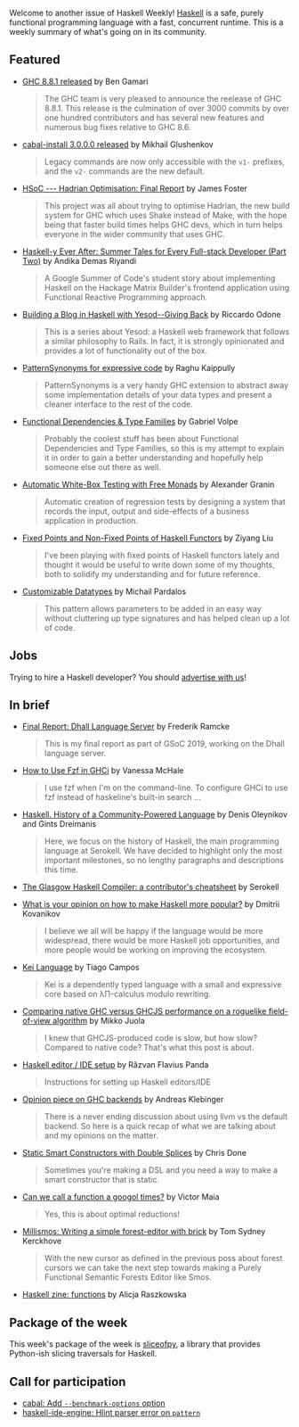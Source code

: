 Welcome to another issue of Haskell Weekly!
[Haskell](https://www.haskell.org) is a safe, purely functional programming language with a fast, concurrent runtime.
This is a weekly summary of what's going on in its community.

## Featured

-   [GHC 8.8.1 released](https://www.haskell.org/ghc/blog/20190825-ghc-8.8.1-released.html) by Ben Gamari
    > The GHC team is very pleased to announce the reelease of GHC 8.8.1. This release is the culmination of over 3000 commits by over one hundred contributors and has several new features and numerous bug fixes relative to GHC 8.6.

-   [cabal-install 3.0.0.0 released](https://github.com/haskell/cabal/blob/cabal-install-v3.0.0.0/cabal-install/changelog#L3) by Mikhail Glushenkov
    > Legacy commands are now only accessible with the `v1-` prefixes, and the `v2-` commands are the new default.

-   [HSoC --- Hadrian Optimisation: Final Report](https://medium.com/@ratherforky/hsoc-hadrian-optimisation-final-report-7c6aa1132dcd) by James Foster
    > This project was all about trying to optimise Hadrian, the new build system for GHC which uses Shake instead of Make, with the hope being that faster build times helps GHC devs, which in turn helps everyone in the wider community that uses GHC.

-   [Haskell-y Ever After: Summer Tales for Every Full-stack Developer (Part Two)](https://medium.com/@rizary/haskell-y-ever-after-summer-tales-for-every-full-stack-developer-part-two-1a0b0c0b8879) by Andika Demas Riyandi
    > A Google Summer of Code's student story about implementing Haskell on the Hackage Matrix Builder's frontend application using Functional Reactive Programming approach.

-   [Building a Blog in Haskell with Yesod--Giving Back](https://odone.me/posts/2019-08-26-building-a-blog-in-haskell-with-yesod%E2%80%93giving-back/) by Riccardo Odone
    > This is a series about Yesod: a Haskell web framework that follows a similar philosophy to Rails. In fact, it is strongly opinionated and provides a lot of functionality out of the box.

-   [PatternSynonyms for expressive code](https://haskell-explained.gitlab.io/blog/posts/2019/08/27/pattern-synonyms/index.html) by Raghu Kaippully
    > PatternSynonyms is a very handy GHC extension to abstract away some implementation details of your data types and present a cleaner interface to the rest of the code.

-   [Functional Dependencies & Type Families](https://gvolpe.github.io/blog/functional-dependencies-and-type-families/) by Gabriel Volpe
    > Probably the coolest stuff has been about Functional Dependencies and Type Families, so this is my attempt to explain it in order to gain a better understanding and hopefully help someone else out there as well.

-   [Automatic White-Box Testing with Free Monads](https://github.com/graninas/automatic-whitebox-testing-showcase/tree/af3b931b7751c2f9a03044ff79b3ba88d8d69c4e) by Alexander Granin
    > Automatic creation of regression tests by designing a system that records the input, output and side-effects of a business application in production.

-   [Fixed Points and Non-Fixed Points of Haskell Functors](https://free.cofree.io/2019/08/21/mu-nu/) by Ziyang Liu
    > I've been playing with fixed points of Haskell functors lately and thought it would be useful to write down some of my thoughts, both to solidify my understanding and for future reference.

-   [Customizable Datatypes](https://mpardalos.xyz/posts/customizable_datatypes.html) by Michail Pardalos
    > This pattern allows parameters to be added in an easy way without cluttering up type signatures and has helped clean up a lot of code.

## Jobs

Trying to hire a Haskell developer?
You should [advertise with us](https://haskellweekly.news/advertising.html)!

## In brief

-   [Final Report: Dhall Language Server](https://github.com/EggBaconAndSpam/eggbaconandspam.github.io/blob/1fb172bb4f9407664854b905d882708b00d6b096/posts/2019-08-22-final-report.md) by Frederik Ramcke
    > This is my final report as part of GSoC 2019, working on the Dhall language server.

-   [How to Use Fzf in GHCi](http://blog.vmchale.com/article/fzf-ghci) by Vanessa McHale
    > I use fzf when I'm on the command-line. To configure GHCi to use fzf instead of haskeline's built-in search ...

-   [Haskell. History of a Community-Powered Language](https://serokell.io/blog/haskell-history) by Denis Oleynikov and Gints Dreimanis
    > Here, we focus on the history of Haskell, the main programming language at Serokell. We have decided to highlight only the most important milestones, so no lengthy paragraphs and descriptions this time.

-   [The Glasgow Haskell Compiler: a contributor's cheatsheet](https://ghc.dev) by Serokell

-   [What is your opinion on how to make Haskell more popular?](https://np.reddit.com/r/haskell/comments/cublk4/what_is_your_opinion_on_how_to_make_haskell_more/) by Dmitrii Kovanikov
    > I believe we all will be happy if the language would be more widespread, there would be more Haskell job opportunities, and more people would be working on improving the ecosystem.

-   [Kei Language](https://github.com/caotic123/Kei/tree/5b80116b997fae60ace770aca7733cdb468d4f4b) by Tiago Campos
    > Kei is a dependently typed language with a small and expressive core based on λΠ-calculus modulo rewriting.

-   [Comparing native GHC versus GHCJS performance on a roguelike field-of-view algorithm](https://monoid.xyz/posts/haskell_ghcjs_benchmarks) by Mikko Juola
    > I knew that GHCJS-produced code is slow, but how slow? Compared to native code? That's what this post is about.

-   [Haskell editor / IDE setup](https://github.com/fairy-tale-agi-solutions/haskell-editor-setup/tree/f4977f8ef5dec487ef1bcc930cf0c30f80661154) by Răzvan Flavius Panda
    > Instructions for setting up Haskell editors/IDE

-   [Opinion piece on GHC backends](https://andreaspk.github.io/posts/2019-08-25-Opinion%20piece%20on%20GHC%20backends.html) by Andreas Klebinger
    > There is a never ending discussion about using llvm vs the default backend. So here is a quick recap of what we are talking about and my opinions on the matter.

-   [Static Smart Constructors with Double Splices](https://chrisdone.com/posts/static-smart-constructors/) by Chris Done
    > Sometimes you're making a DSL and you need a way to make a smart constructor that is static.

-   [Can we call a function a googol times?](https://medium.com/@maiavictor/calling-a-function-a-googol-times-53933c072e3a) by Victor Maia
    > Yes, this is about optimal reductions!

-   [Millismos: Writing a simple forest-editor with brick](https://cs-syd.eu/posts/2019-08-28-millismos) by Tom Sydney Kerckhove
    > With the new cursor as defined in the previous poss about forest cursors we can take the next step towards making a Purely Functional Semantic Forests Editor like Smos.

-   [Haskell zine: functions](https://alicja.dev/zines/haskell_functions.html) by Alicja Raszkowska

## Package of the week

This week's package of the week is [sliceofpy](https://hackage.haskell.org/package/sliceofpy-1.0.0), a library that provides Python-ish slicing traversals for Haskell.

## Call for participation

-   [cabal: Add `--benchmark-options` option](https://github.com/haskell/cabal/issues/6209)
-   [haskell-ide-engine: Hlint parser error on `pattern`](https://github.com/haskell/haskell-ide-engine/issues/1374)
